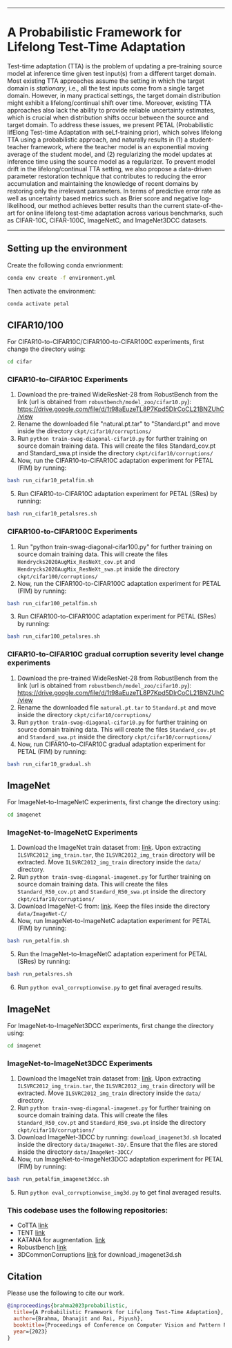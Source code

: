 ***
# A Probabilistic Framework for Lifelong Test-Time Adaptation
Test-time adaptation (TTA) is the problem of updating a pre-training source model at inference time given test input(s) from a different target domain. Most existing TTA approaches assume the setting in which the target domain is *stationary*, i.e., all the test inputs come from a single target domain. However, in many practical settings, the target domain distribution might exhibit a lifelong/continual shift over time. Moreover, existing TTA approaches also lack the ability to provide reliable uncertainty estimates, which is crucial when distribution shifts occur between the source and target domain. To address these issues, we present PETAL (Probabilistic lifElong Test-time Adaptation with seLf-training prior), which solves lifelong TTA using a probabilistic approach, and naturally results in (1) a student-teacher framework, where the teacher model is an exponential moving average of the student model, and (2) regularizing the model updates at inference time using the source model as a regularizer. To prevent model drift in the lifelong/continual TTA setting, we also propose a data-driven parameter restoration technique that contributes to reducing the error accumulation and maintaining the knowledge of recent domains by restoring only the irrelevant parameters.  In terms of predictive error rate as well as uncertainty based metrics such as Brier score and negative log-likelihood, our method achieves better results than the current state-of-the-art for online lifelong test-time adaptation across various benchmarks, such as CIFAR-10C, CIFAR-100C, ImageNetC, and ImageNet3DCC datasets.
***

## Setting up the environment
Create the following conda envrionment:
```bash
conda env create -f environment.yml
```
Then activate the environment:
```bash
conda activate petal
```

## CIFAR10/100
For CIFAR10-to-CIFAR10C/CIFAR100-to-CIFAR100C experiments, first change the directory using:
```bash
cd cifar
```

### CIFAR10-to-CIFAR10C Experiments
1. Download the pre-trained WideResNet-28 from RobustBench from the link (url is obtained from `robustbench/model_zoo/cifar10.py`):
https://drive.google.com/file/d/1t98aEuzeTL8P7Kpd5DIrCoCL21BNZUhC/view
2. Rename the downloaded file "natural.pt.tar" to "Standard.pt" and move inside the directory `ckpt/cifar10/corruptions/`
3. Run `python train-swag-diagonal-cifar10.py` for further training on source domain training data. This will create the files Standard_cov.pt and Standard_swa.pt inside the directory `ckpt/cifar10/corruptions/`
4. Now, run the CIFAR10-to-CIFAR10C adaptation experiment for PETAL (FIM) by running:
```bash
bash run_cifar10_petalfim.sh
```
5. Run CIFAR10-to-CIFAR10C adaptation experiment for PETAL (SRes) by running:
```bash
bash run_cifar10_petalsres.sh
```

### CIFAR100-to-CIFAR100C Experiments
1. Run "python train-swag-diagonal-cifar100.py" for further training on source domain training data. This will create the files `Hendrycks2020AugMix_ResNeXt_cov.pt` and `Hendrycks2020AugMix_ResNeXt_swa.pt` inside the directory `ckpt/cifar100/corruptions/`
2. Now, run the CIFAR100-to-CIFAR100C adaptation experiment for PETAL (FIM) by running:
```bash
bash run_cifar100_petalfim.sh
```
3. Run CIFAR100-to-CIFAR100C adaptation experiment for PETAL (SRes) by running:
```bash
bash run_cifar100_petalsres.sh
```

### CIFAR10-to-CIFAR10C gradual corruption severity level change experiments
1. Download the pre-trained WideResNet-28 from RobustBench from the link (url is obtained from `robustbench/model_zoo/cifar10.py`):
https://drive.google.com/file/d/1t98aEuzeTL8P7Kpd5DIrCoCL21BNZUhC/view
2. Rename the downloaded file `natural.pt.tar` to `Standard.pt` and move inside the directory `ckpt/cifar10/corruptions/`
3. Run `python train-swag-diagonal-cifar10.py` for further training on source domain training data. This will create the files `Standard_cov.pt` and `Standard_swa.pt` inside the directory `ckpt/cifar10/corruptions/`
4. Now, run CIFAR10-to-CIFAR10C gradual adaptation experiment for PETAL (FIM) by running:
```bash
bash run_cifar10_gradual.sh
```

## ImageNet
For ImageNet-to-ImageNetC experiments, first change the directory using: 
```bash
cd imagenet
```

### ImageNet-to-ImageNetC Experiments
1. Download the ImageNet train dataset from: [link](https://image-net.org/download.php). Upon extracting `ILSVRC2012_img_train.tar`, the `ILSVRC2012_img_train` directory will be extracted. Move `ILSVRC2012_img_train` directory inside the `data/` directory.
2. Run `python train-swag-diagonal-imagenet.py` for further training on source domain training data. This will create the files `Standard_R50_cov.pt` and `Standard_R50_swa.pt` inside the directory `ckpt/cifar10/corruptions/`
3. Download ImageNet-C from: [link](https://zenodo.org/record/2235448#.Yj2RO_co_mF). Keep the files inside the directory `data/ImageNet-C/`
4. Now, run ImageNet-to-ImageNetC adaptation experiment for PETAL (FIM) by running:
```bash
bash run_petalfim.sh
```
5. Run the ImageNet-to-ImageNetC adaptation experiment for PETAL (SRes) by running:
```bash
bash run_petalsres.sh
```
6. Run `python eval_corruptionwise.py` to get final averaged results.

## ImageNet
For ImageNet-to-ImageNet3DCC experiments, first change the directory using: 
```bash
cd imagenet
```

### ImageNet-to-ImageNet3DCC Experiments
1. Download the ImageNet train dataset from: [link](https://image-net.org/download.php). Upon extracting `ILSVRC2012_img_train.tar`, the `ILSVRC2012_img_train` directory will be extracted. Move `ILSVRC2012_img_train` directory inside the `data/` directory.
2. Run `python train-swag-diagonal-imagenet.py` for further training on source domain training data. This will create the files `Standard_R50_cov.pt` and `Standard_R50_swa.pt` inside the directory `ckpt/cifar10/corruptions/`
3. Download ImageNet-3DCC by running: `download_imagenet3d.sh` located inside the directory `data/ImageNet-3D/`. Ensure that the files are stored inside the directory `data/ImageNet-3DCC/`
4. Now, run ImageNet-to-ImageNet3DCC adaptation experiment for PETAL (FIM) by running:
```bash
bash run_petalfim_imagenet3dcc.sh
```
5. Run `python eval_corruptionwise_img3d.py` to get final averaged results.


### This codebase uses the following repositories:
+ CoTTA [link](https://github.com/qinenergy/cotta)
+ TENT [link](https://github.com/DequanWang/tent)
+ KATANA for augmentation. [link](https://github.com/giladcohen/KATANA) 
+ Robustbench [link](https://github.com/RobustBench/robustbench) 
+ 3DCommonCorruptions [link](https://github.com/EPFL-VILAB/3DCommonCorruptions) for download_imagenet3d.sh

## Citation
Please use the following to cite our work.
```bibtex
@inproceedings{brahma2023probabilistic,
  title={A Probabilistic Framework for Lifelong Test-Time Adaptation},
  author={Brahma, Dhanajit and Rai, Piyush},
  booktitle={Proceedings of Conference on Computer Vision and Pattern Recognition},
  year={2023}
}
```
